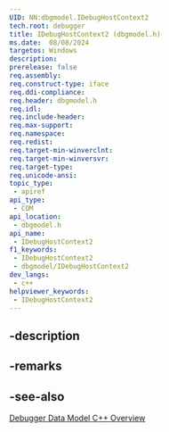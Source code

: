```yaml
---
UID: NN:dbgmodel.IDebugHostContext2
tech.root: debugger
title: IDebugHostContext2 (dbgmodel.h)
ms.date:  08/08/2024
targetos: Windows
description: 
prerelease: false
req.assembly: 
req.construct-type: iface
req.ddi-compliance: 
req.header: dbgmodel.h
req.idl: 
req.include-header: 
req.max-support: 
req.namespace: 
req.redist: 
req.target-min-winverclnt: 
req.target-min-winversvr: 
req.target-type: 
req.unicode-ansi: 
topic_type:
 - apiref
api_type:
 - COM
api_location:
 - dbgmodel.h
api_name:
 - IDebugHostContext2
f1_keywords:
 - IDebugHostContext2
 - dbgmodel/IDebugHostContext2
dev_langs:
 - c++
helpviewer_keywords:
 - IDebugHostContext2
---
```


## -description

## -remarks

## -see-also

[Debugger Data Model C++ Overview](/windows-hardware/drivers/debugger/data-model-cpp-overview)

